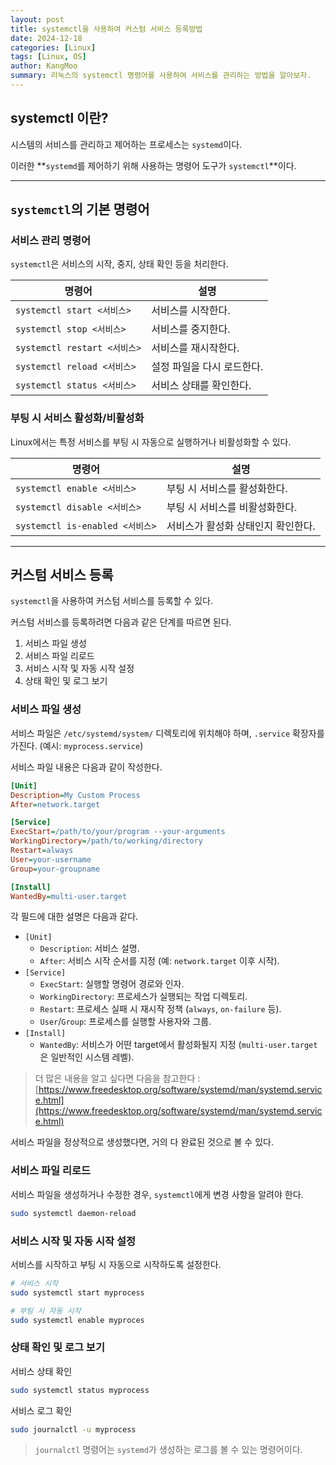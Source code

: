 ```yaml
---
layout: post
title: systemctl을 사용하여 커스텀 서비스 등록방법
date: 2024-12-18
categories: [Linux]
tags: [Linux, OS]
author: KangMoo
summary: 리눅스의 systemctl 명령어를 사용하여 서비스를 관리하는 방법을 알아보자.
---
```


## systemctl 이란?

시스템의 서비스를 관리하고 제어하는 프로세스는 `systemd`이다.

이러한 **`systemd`를 제어하기 위해 사용하는 명령어 도구가 `systemctl`**이다.

---

## `systemctl`의 기본 명령어

### 서비스 관리 명령어

`systemctl`은 서비스의 시작, 중지, 상태 확인 등을 처리한다.

| 명령어                       | 설명                       |
| ---------------------------- | -------------------------- |
| `systemctl start <서비스>`   | 서비스를 시작한다.         |
| `systemctl stop <서비스>`    | 서비스를 중지한다.         |
| `systemctl restart <서비스>` | 서비스를 재시작한다.       |
| `systemctl reload <서비스>`  | 설정 파일을 다시 로드한다. |
| `systemctl status <서비스>`  | 서비스 상태를 확인한다.    |

### 부팅 시 서비스 활성화/비활성화

Linux에서는 특정 서비스를 부팅 시 자동으로 실행하거나 비활성화할 수 있다.

| 명령어                          | 설명                               |
| ------------------------------- | ---------------------------------- |
| `systemctl enable <서비스>`     | 부팅 시 서비스를 활성화한다.       |
| `systemctl disable <서비스>`    | 부팅 시 서비스를 비활성화한다.     |
| `systemctl is-enabled <서비스>` | 서비스가 활성화 상태인지 확인한다. |

---

## 커스텀 서비스 등록

`systemctl`을 사용하여 커스텀 서비스를 등록할 수 있다.

커스텀 서비스를 등록하려면 다음과 같은 단계를 따르면 된다.

1. 서비스 파일 생성
2. 서비스 파일 리로드
3. 서비스 시작 및 자동 시작 설정
4. 상태 확인 및 로그 보기

### 서비스 파일 생성

서비스 파일은 `/etc/systemd/system/` 디렉토리에 위치해야 하며, `.service` 확장자를 가진다. (예시: `myprocess.service`)

서비스 파일 내용은 다음과 같이 작성한다.

```ini
[Unit]
Description=My Custom Process
After=network.target

[Service]
ExecStart=/path/to/your/program --your-arguments
WorkingDirectory=/path/to/working/directory
Restart=always
User=your-username
Group=your-groupname

[Install]
WantedBy=multi-user.target
```

각 필드에 대한 설명은 다음과 같다.

- `[Unit]`
  - `Description`: 서비스 설명.
  - `After`: 서비스 시작 순서를 지정 (예: `network.target` 이후 시작).
- `[Service]`
  - `ExecStart`: 실행할 명령어 경로와 인자.
  - `WorkingDirectory`: 프로세스가 실행되는 작업 디렉토리.
  - `Restart`: 프로세스 실패 시 재시작 정책 (`always`, `on-failure` 등).
  - `User`/`Group`: 프로세스를 실행할 사용자와 그룹.
- `[Install]`
  - `WantedBy`: 서비스가 어떤 target에서 활성화될지 지정 (`multi-user.target`은 일반적인 시스템 레벨).

> 더 많은 내용을 알고 싶다면 다음을 참고한다 : [https://www.freedesktop.org/software/systemd/man/systemd.service.html](https://www.freedesktop.org/software/systemd/man/systemd.service.html)

서비스 파일을 정상적으로 생성했다면, 거의 다 완료된 것으로 볼 수 있다.

### 서비스 파일 리로드

서비스 파일을 생성하거나 수정한 경우, `systemctl`에게 변경 사항을 알려야 한다.

```bash
sudo systemctl daemon-reload
```

### 서비스 시작 및 자동 시작 설정

서비스를 시작하고 부팅 시 자동으로 시작하도록 설정한다.

```bash
# 서비스 시작
sudo systemctl start myprocess

# 부팅 시 자동 시작
sudo systemctl enable myproces
```

### 상태 확인 및 로그 보기

서비스 상태 확인

```bash
sudo systemctl status myprocess
```

서비스 로그 확인

```bash
sudo journalctl -u myprocess
```

> `journalctl` 명령어는 `systemd`가 생성하는 로그를 볼 수 있는 명령어이다.

